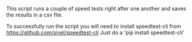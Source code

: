 This script runs a couple of speed tests right after one another and saves the results in a csv file.

To successfully run the script you will need to install speedtest-cli from https://github.com/sivel/speedtest-cli
Just do a 'pip install speedtest-cli'
